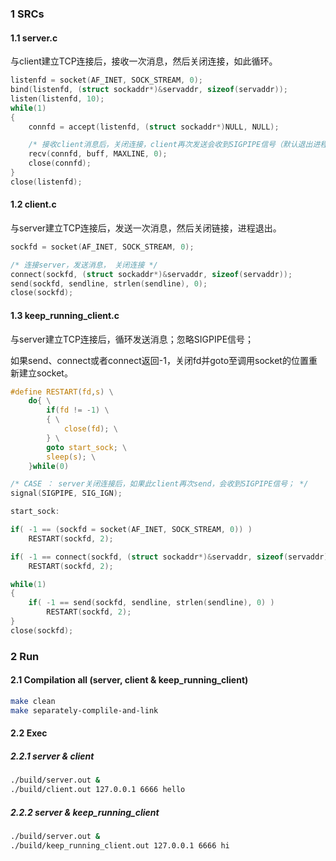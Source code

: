 

### 1 SRCs

#### 1.1 server.c

与client建立TCP连接后，接收一次消息，然后关闭连接，如此循环。

```c
listenfd = socket(AF_INET, SOCK_STREAM, 0);
bind(listenfd, (struct sockaddr*)&servaddr, sizeof(servaddr));
listen(listenfd, 10);
while(1)
{
	connfd = accept(listenfd, (struct sockaddr*)NULL, NULL);

	/* 接收client消息后，关闭连接，client再次发送会收到SIGPIPE信号（默认退出进程）； */
	recv(connfd, buff, MAXLINE, 0);
	close(connfd);   
}
close(listenfd);
```

#### 1.2 client.c

与server建立TCP连接后，发送一次消息，然后关闭链接，进程退出。

```c
sockfd = socket(AF_INET, SOCK_STREAM, 0);

/* 连接server，发送消息， 关闭连接 */
connect(sockfd, (struct sockaddr*)&servaddr, sizeof(servaddr));
send(sockfd, sendline, strlen(sendline), 0);
close(sockfd);
```

#### 1.3 keep_running_client.c

与server建立TCP连接后，循环发送消息；忽略SIGPIPE信号；

如果send、connect或者connect返回-1，关闭fd并goto至调用socket的位置重新建立socket。

```c
#define RESTART(fd,s) \
	do{ \
		if(fd != -1) \
		{ \
			close(fd); \
		} \
		goto start_sock; \
		sleep(s); \
	}while(0)

/* CASE ： server关闭连接后，如果此client再次send，会收到SIGPIPE信号； */
signal(SIGPIPE, SIG_IGN);

start_sock:

if( -1 == (sockfd = socket(AF_INET, SOCK_STREAM, 0)) )
	RESTART(sockfd, 2);

if( -1 == connect(sockfd, (struct sockaddr*)&servaddr, sizeof(servaddr)) )
	RESTART(sockfd, 2);

while(1)
{
	if( -1 == send(sockfd, sendline, strlen(sendline), 0) )
		RESTART(sockfd, 2);
}
close(sockfd);
```



### 2 Run

#### 2.1 Compilation all (server, client & keep_running_client)

```bash
make clean
make separately-complile-and-link
```

#### 2.2 Exec

##### 2.2.1 server & client

```bash
./build/server.out &
./build/client.out 127.0.0.1 6666 hello
```

##### 2.2.2 server & keep_running_client
```bash
./build/server.out &
./build/keep_running_client.out 127.0.0.1 6666 hi
```

